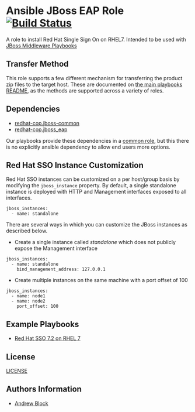 Ansible JBoss EAP Role [![Build Status](https://travis-ci.org/redhat-cop/redhat_sso.svg)](https://travis-ci.org/redhat-cop/redhat_sso)
=================

A role to install Red Hat Single Sign On on RHEL7. Intended to be used with [JBoss Middleware Playbooks](https://github.com/redhat-cop/ansible-middleware-playbooks)

Transfer Method
------------

This role supports a few different mechanism for transferring the product zip files to the target host. These are documented on [the main playbooks README](https://github.com/redhat-cop/ansible-middleware-playbooks), as the methods are supported across a variety of roles.


Dependencies
------------

- [redhat-cop.jboss-common](https://github.com/redhat-cop/ansible-role-jboss-common)
- [redhat-cop.jboss_eap](https://github.com/redhat-cop/jboss_eap)

Our playbooks provide these dependencies in a [common role](https://github.com/redhat-cop/ansible-middleware-playbooks/tree/master/roles/common), but this there is no explicitly ansible dependency to allow end users more options.

Red Hat SSO Instance Customization
----------------

Red Hat SSO instances can be customized on a per host/group basis by modifying the `jboss_instance` property. By default, a single standalone instance is deployed with HTTP and Management interfaces exposed to all interfaces. 

```
jboss_instances:
  - name: standalone
```

There are several ways in which you can customize the JBoss instances as described below.


* Create a single instance called _standalone_ which does not publicly expose the Management interface

```
jboss_instances:
  - name: standalone
    bind_management_address: 127.0.0.1
```

* Create multiple instances on the same machine with a port offset of 100

```
jboss_instances:
  - name: node1
  - name: node2
    port_offset: 100
```

Example Playbooks
----------------

- [Red Hat SSO 7.2 on RHEL 7](https://github.com/redhat-cop/ansible-middleware-playbooks/blob/master/sso7.2-rhel7.yml)

License
-------

[LICENSE](./LICENSE)

Authors Information
------------------

* [Andrew Block](https://github.com/sabre1041)
